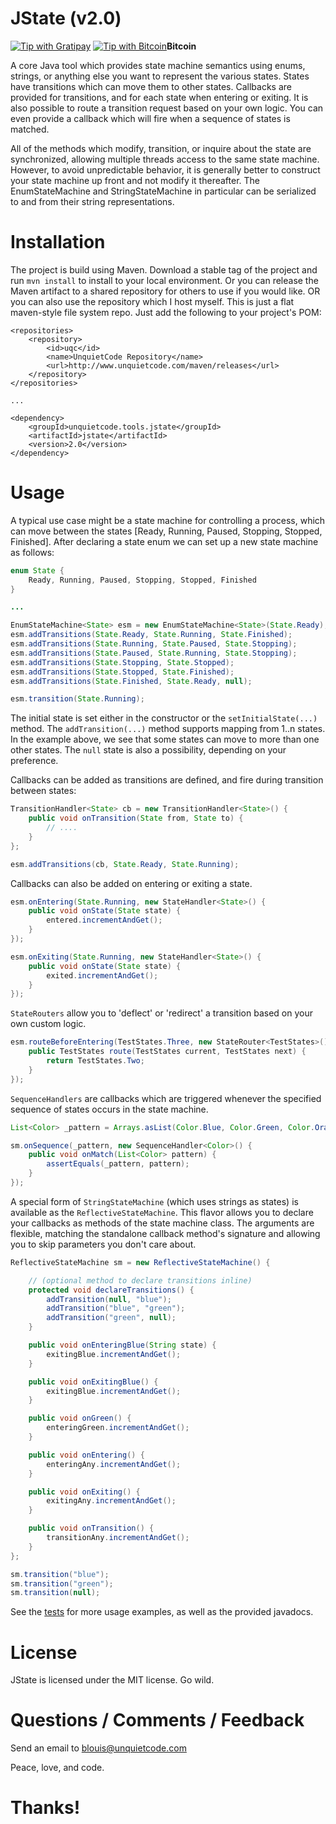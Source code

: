 # JState (v2.0)

[![Tip with Gratipay](https://assets.gratipay.com/gratipay.svg)](https://gratipay.com/UnquietCode) [![Tip with Bitcoin](http://www.unquietcode.com/e_e/bitcoin.png)](https://blockchain.info/address/1Ec6mzLpJQvuzXqhxfJz1h9ZwJmoHMW9BX)**Bitcoin**

A core Java tool which provides state machine semantics using enums, strings, or anything else you
want to represent the various states. States have transitions which can move them to other states.
Callbacks are provided for transitions, and for each state when entering or exiting. It is also
possible to route a transition request based on your own logic. You can even provide a callback
which will fire when a sequence of states is matched.

All of the methods which modify, transition, or inquire about the state are synchronized, allowing
multiple threads access to the same state machine. However, to avoid unpredictable behavior, it is
generally better to construct your state machine up front and not modify it thereafter. The
EnumStateMachine and StringStateMachine in particular can be serialized to and from their string
representations.

# Installation
The project is build using Maven. Download a stable tag of the project and run
`mvn install` to install to your local environment. Or you can release the Maven artifact to a shared
repository for others to use if you would like. OR  you can also use the repository which I host myself.
This is just a flat maven-style file system repo. Just add the following to your project's POM:
```
<repositories>
    <repository>
        <id>uqc</id>
        <name>UnquietCode Repository</name>
        <url>http://www.unquietcode.com/maven/releases</url>
    </repository>
</repositories>

...

<dependency>
    <groupId>unquietcode.tools.jstate</groupId>
    <artifactId>jstate</artifactId>
    <version>2.0</version>
</dependency>
```

# Usage
A typical use case might be a state machine for controlling a process, which can move between the
states [Ready, Running, Paused, Stopping, Stopped, Finished]. After declaring a state enum we can
set up a new state machine as follows:

```java
enum State {
    Ready, Running, Paused, Stopping, Stopped, Finished
}

...

EnumStateMachine<State> esm = new EnumStateMachine<State>(State.Ready);
esm.addTransitions(State.Ready, State.Running, State.Finished);
esm.addTransitions(State.Running, State.Paused, State.Stopping);
esm.addTransitions(State.Paused, State.Running, State.Stopping);
esm.addTransitions(State.Stopping, State.Stopped);
esm.addTransitions(State.Stopped, State.Finished);
esm.addTransitions(State.Finished, State.Ready, null);

esm.transition(State.Running);
```

The initial state is set either in the constructor or the `setInitialState(...)` method. The `addTransition(...)`
method supports mapping from 1..n states. In the example above, we see that some states can move to more than
one other states. The `null` state is also a possibility, depending on your preference.

Callbacks can be added as transitions are defined, and fire during transition between states:

```java
TransitionHandler<State> cb = new TransitionHandler<State>() {
    public void onTransition(State from, State to) {
        // ....
    }
};

esm.addTransitions(cb, State.Ready, State.Running);
```

Callbacks can also be added on entering or exiting a state.
```java
esm.onEntering(State.Running, new StateHandler<State>() {
	public void onState(State state) {
		entered.incrementAndGet();
	}
});

esm.onExiting(State.Running, new StateHandler<State>() {
	public void onState(State state) {
		exited.incrementAndGet();
	}
});
```

`StateRouters` allow you to 'deflect' or 'redirect' a transition based on your own custom logic.
```java
esm.routeBeforeEntering(TestStates.Three, new StateRouter<TestStates>() {
	public TestStates route(TestStates current, TestStates next) {
		return TestStates.Two;
	}
});
```

`SequenceHandlers` are callbacks which are triggered whenever the specified sequence of states
occurs in the state machine.
```java
List<Color> _pattern = Arrays.asList(Color.Blue, Color.Green, Color.Orange);

sm.onSequence(_pattern, new SequenceHandler<Color>() {
	public void onMatch(List<Color> pattern) {
		assertEquals(_pattern, pattern);
	}
});
```

A special form of `StringStateMachine` (which uses strings as states) is available as the `ReflectiveStateMachine`.
This flavor allows you to declare your callbacks as methods of the state machine class. The arguments are flexible, matching the standalone callback
method's signature and allowing you to skip parameters you don't care about.
```java
ReflectiveStateMachine sm = new ReflectiveStateMachine() {

	// (optional method to declare transitions inline)
	protected void declareTransitions() {
		addTransition(null, "blue");
		addTransition("blue", "green");
		addTransition("green", null);
	}

	public void onEnteringBlue(String state) {
		exitingBlue.incrementAndGet();
	}

	public void onExitingBlue() {
		exitingBlue.incrementAndGet();
	}

	public void onGreen() {
		enteringGreen.incrementAndGet();
	}

	public void onEntering() {
		enteringAny.incrementAndGet();
	}

	public void onExiting() {
		exitingAny.incrementAndGet();
	}

	public void onTransition() {
		transitionAny.incrementAndGet();
	}
};

sm.transition("blue");
sm.transition("green");
sm.transition(null);
```


See the [tests](src/test/java/unquietcode/tools/esm/EnumStateMachine_T.java)
for more usage examples, as well as the provided javadocs.

# License
JState is licensed under the MIT license. Go wild.

# Questions / Comments / Feedback
Send an email to blouis@unquietcode.com
  
Peace, love, and code.

# Thanks!
